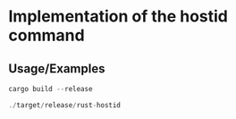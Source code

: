 # Implementation of the hostid command

## Usage/Examples

```rust
cargo build --release

./target/release/rust-hostid
```
